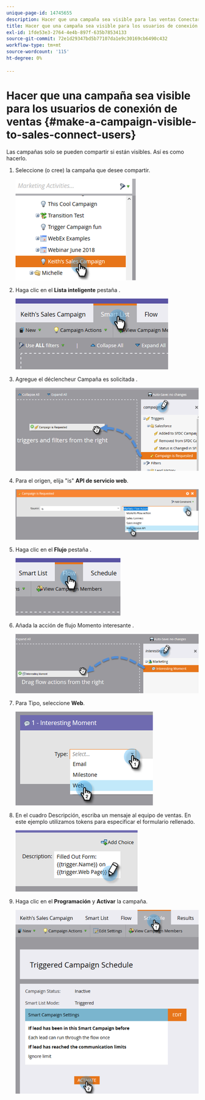 ```yaml
---
unique-page-id: 14745655
description: Hacer que una campaña sea visible para las ventas Conectar usuarios - Documentos de Marketo - Documentación del producto
title: Hacer que una campaña sea visible para los usuarios de conexión de ventas
exl-id: 1fde53e3-2764-4e4b-897f-635b78534133
source-git-commit: 72e1d29347bd5b77107da1e9c30169cb6490c432
workflow-type: tm+mt
source-wordcount: '115'
ht-degree: 0%

---
```


# Hacer que una campaña sea visible para los usuarios de conexión de ventas {#make-a-campaign-visible-to-sales-connect-users}

Las campañas solo se pueden compartir si están visibles. Así es como hacerlo.

1. Seleccione (o cree) la campaña que desee compartir.

   ![](assets/one.png)

1. Haga clic en el **Lista inteligente** pestaña .

   ![](assets/two.png)

1. Agregue el déclencheur Campaña es solicitada .

   ![](assets/three.png)

1. Para el origen, elija &quot;is&quot; **API de servicio web**.

   ![](assets/4.png)

1. Haga clic en el **Flujo** pestaña .

   ![](assets/five.png)

1. Añada la acción de flujo Momento interesante .

   ![](assets/six.png)

1. Para Tipo, seleccione **Web**.

   ![](assets/seven.png)

1. En el cuadro Descripción, escriba un mensaje al equipo de ventas. En este ejemplo utilizamos tokens para especificar el formulario rellenado.

   ![](assets/eight.png)

1. Haga clic en el **Programación** y **Activar** la campaña.

   ![](assets/nine.png)
